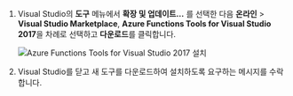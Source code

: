 1. Visual Studio의 **도구** 메뉴에서 **확장 및 업데이트...** 를 선택한 다음 **온라인** > **Visual Studio Marketplace**, **Azure Functions Tools for Visual Studio 2017**을 차례로 선택하고 **다운로드**를 클릭합니다.
 
    ![Azure Functions Tools for Visual Studio 2017 설치](./media/functions-install-vstools/functions-vstools-install.png)

2. Visual Studio를 닫고 새 도구를 다운로드하여 설치하도록 요구하는 메시지를 수락합니다. 